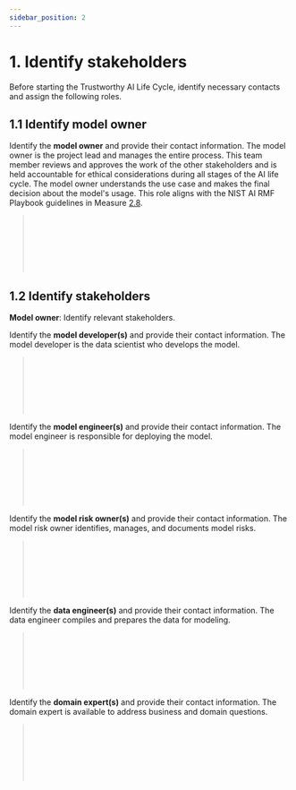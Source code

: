 ```yaml
---
sidebar_position: 2
---
```


# 1. Identify stakeholders
Before starting the Trustworthy AI Life Cycle, identify necessary contacts and assign the following roles.


## 1.1 Identify model owner
Identify the **model owner** and provide their contact information.
The model owner is the project lead and manages the entire process.
This team member reviews and approves the work of the other stakeholders and is held accountable for ethical considerations during all stages of the AI life cycle.
The model owner understands the use case and makes the final decision about the model's usage.
This role aligns with the NIST AI RMF Playbook guidelines in Measure [2.8](https://airc.nist.gov/AI_RMF_Knowledge_Base/Playbook/Measure#Measure%202.8).

> <br></br>
> <br></br>
> <br></br>

## 1.2 Identify stakeholders
**Model owner**: Identify relevant stakeholders.

Identify the **model developer(s)** and provide their contact information.
The model developer is the data scientist who develops the model.

> <br></br>
> <br></br>
> <br></br>

Identify the **model engineer(s)** and provide their contact information.
The model engineer is responsible for deploying the model.

> <br></br>
> <br></br>
> <br></br>

Identify the **model risk owner(s)** and provide their contact information.
The model risk owner identifies, manages, and documents model risks.

> <br></br>
> <br></br>
> <br></br>

Identify the **data engineer(s)** and provide their contact information.
The data engineer compiles and prepares the data for modeling.

> <br></br>
> <br></br>
> <br></br>

Identify the **domain expert(s)** and provide their contact information.
The domain expert is available to address business and domain questions.

> <br></br>
> <br></br>
> <br></br>
